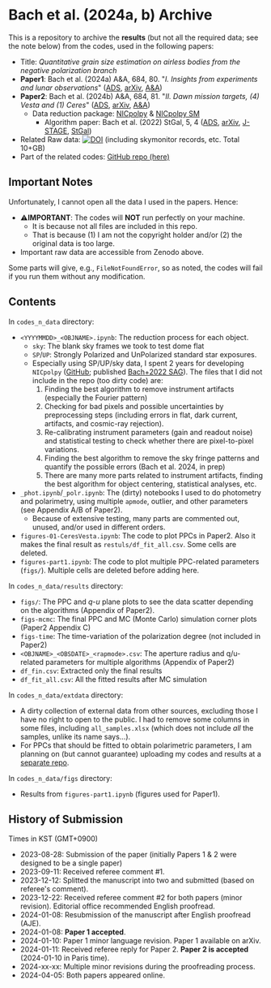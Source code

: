 # Bach et al. (2024a, b) Archive

This is a repository to archive the **results** (but not all the required data; see the note below) from the codes, used in the following papers:

* Title: *Quantitative grain size estimation on airless bodies from the negative polarization branch*
* **Paper1**: Bach et al. (2024a) A&A, 684, 80. "_I. Insights from experiments and lunar observations_" ([ADS](https://ui.adsabs.harvard.edu/abs/2024A%26A...684A..80B/abstract), [arXiv](https://arxiv.org/abs/2401.04611), [A&A](https://www.aanda.org/articles/aa/full_html/2024/04/aa47813-23/aa47813-23.html))
* **Paper2**: Bach et al. (2024b) A&A, 684, 81. "_II. Dawn mission targets, (4) Vesta and (1) Ceres_" ([ADS](https://ui.adsabs.harvard.edu/abs/2024A%26A...684A..81B/abstract), [arXiv](https://arxiv.org/abs/2401.06616), [A&A](https://www.aanda.org/articles/aa/full_html/2024/04/aa48916-23/aa48916-23.html))
  * Data reduction package: [NICpolpy](https://github.com/ysBach/NICpolpy) & [NICpolpy SM](https://github.com/ysBach/nicpolpy_sag22sm)
    * Algorithm paper: Bach et al. (2022) StGal, 5, 4 ([ADS](https://ui.adsabs.harvard.edu/abs/2022StGal...5....4B/abstract), [arXiv](https://arxiv.org/abs/2212.14167), [J-STAGE](https://www.jstage.jst.go.jp/article/starsandgalaxies/5/0/5_4/_article), [StGal](http://www.nhao.jp/research/starsandgalaxies/05.html#2022J-4))
* Related Raw data: [![DOI](https://zenodo.org/badge/DOI/10.5281/zenodo.7788352.svg)](https://doi.org/10.5281/zenodo.7788352) (including skymonitor records, etc. Total 10+GB)
* Part of the related codes: [GitHub repo (here)](https://github.com/ysBach/BachYP_etal_CeresVesta_NHAO)


## Important Notes
Unfortunately, I cannot open all the data I used in the papers. Hence:

* ⚠️**IMPORTANT**: The codes will **NOT** run perfectly on your machine.
  * It is because not all files are included in this repo.
  * That is because (1) I am not the copyright holder and/or (2) the original data is too large.
* Important raw data are accessible from Zenodo above.

Some parts will give, e.g., ``FileNotFoundError``, so as noted, the codes will fail if you run them without any modification.


## Contents

In ``codes_n_data`` directory:
* ``<YYYYMMDD>_<OBJNAME>.ipynb``: The reduction process for each object.
  * ``sky``: The blank sky frames we took to test dome flat
  * ``SP``/``UP``: Strongly Polarized and UnPolarized standard star exposures.
  * Especially using SP/UP/sky data, I spent 2 years for developing ``NICpolpy`` ([GitHub](https://github.com/ysBach/NICpolpy); published [Bach+2022 SAG](https://ui.adsabs.harvard.edu/abs/2022arXiv221214167B/abstract)). The files that I did not include in the repo (too dirty code) are:
    1. Finding the best algorithm to remove instrument artifacts (especially the Fourier pattern)
    2. Checking for bad pixels and possible uncertainties by preprocessing steps (including errors in flat, dark current, artifacts, and cosmic-ray rejection).
    3. Re-calibrating instrument parameters (gain and readout noise) and statistical testing to check whether there are pixel-to-pixel variations.
    4. Finding the best algorithm to remove the sky fringe patterns and quantify the possible errors (Bach et al. 2024, in prep)
    5. There are many more parts related to instrument artifacts, finding the best algorithm for object centering, statistical analyses, etc.
* ``_phot.ipynb``/``_polr.ipynb``: The (dirty) notebooks I used to do photometry and polarimetry, using multiple `apmode`, outlier, and other parameters (see Appendix A/B of Paper2).
  * Because of extensive testing, many parts are commented out, unused, and/or used in different orders.
* ``figures-01-CeresVesta.ipynb``: The code to plot PPCs in Paper2. Also it makes the final result as ``restuls/df_fit_all.csv``. Some cells are deleted.
* ``figures-part1.ipynb``: The code to plot multiple PPC-related parameters (``figs/``). Multiple cells are deleted before adding here.

In ``codes_n_data/results`` directory:
* ``figs/``: The PPC and $q$-$u$ plane plots to see the data scatter depending on the algorithms (Appendix of Paper2).
* ``figs-mcmc``: The final PPC and MC (Monte Carlo) simulation corner plots (Paper2 Appendix C)
* ``figs-time``: The time-variation of the polarization degree (not included in Paper2)
* ``<OBJNAME>_<OBSDATE>_<rapmode>.csv``: The aperture radius and q/u-related parameters for multiple algorithms (Appendix of Paper2)
* ``df_fin.csv``: Extracted only the final results
* ``df_fit_all.csv``: All the fitted results after MC simulation

In ``codes_n_data/extdata`` directory:
* A dirty collection of external data from other sources, excluding those I have no right to open to the public. I had to remove some columns in some files, including ``all_samples.xlsx`` (which does not include *all* the samples, unlike its name says...).
* For PPCs that should be fitted to obtain polarimetric parameters, I am planning on (but cannot guarantee) uploading my codes and results at a [separate repo](https://github.com/ysBach/ppc_fit_archive).


In ``codes_n_data/figs`` directory:
* Results from ``figures-part1.ipynb`` (figures used for Paper1).


## History of Submission
Times in KST (GMT+0900)
* 2023-08-28: Submission of the paper (initially Papers 1 & 2 were designed to be a single paper)
* 2023-09-11: Received referee comment #1.
* 2023-12-12: Splitted the manuscript into two and submitted (based on referee's comment).
* 2023-12-22: Received referee comment #2 for both papers (minor revision). Editorial office recommended English proofread.
* 2024-01-08: Resubmission of the manuscript after English proofread (AJE).
* 2024-01-08: **Paper 1 accepted**.
* 2024-01-10: Paper 1 minor language revision. Paper 1 available on arXiv.
* 2024-01-11: Received referee reply for Paper 2. **Paper 2 is accepted** (2024-01-10 in Paris time).
* 2024-xx-xx: Multiple minor revisions during the proofreading process.
* 2024-04-05: Both papers appeared online.